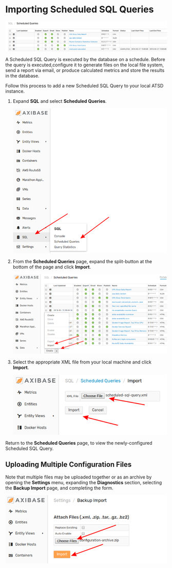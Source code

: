# Importing Scheduled SQL Queries

![](./images/sched-sql.png)

A Scheduled SQL Query is executed by the database on a schedule. Before the query is executed,configure it to generate files on the local file system, send a report via email, or produce calculated metrics and store the results in the database.

Follow this process to add a new Scheduled SQL Query to your local ATSD instance.

1. Expand **SQL** and select **Scheduled Queries**.

    ![](./images/sql-schd.png)

2. From the **Scheduled Queries** page, expand the split-button at the bottom of the page and click **Import**.

    ![](./images/sql-split-import.png)

3. Select the appropriate XML file from your local machine and click **Import**.

    ![](./images/import-sql.png)

Return to the **Scheduled Queries** page, to view the newly-configured Scheduled SQL Query.

## Uploading Multiple Configuration Files

Note that multiple files may be uploaded together or as an archive by opening the **Settings** menu, expanding the **Diagnostics** section, selecting the **Backup Import** page, and completing the form.

![](./images/backup-import.png)
